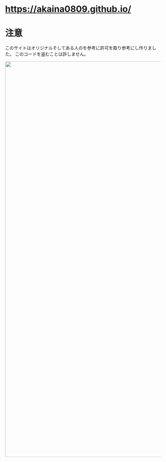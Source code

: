 # https://akaina0809.github.io/
# 注意
このサイトはオリジナルそしてある人のを参考に許可を取り参考にし作りました。
このコードを盗むことは許しません。

<p align="center">
    <img width="1280" src"https://raw.githubusercontent.com/akaina0809/Test_2/main/akina.png" alt="title">
</p>
